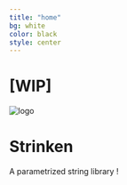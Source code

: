 ```yaml
---
title: "home"
bg: white
color: black
style: center
---
```


# [WIP] 

![logo](img/logo.png)

# Strinken

A parametrized string library !